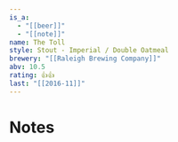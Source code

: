 ```yaml
---
is_a:
  - "[[beer]]"
  - "[[note]]"
name: The Toll
style: Stout - Imperial / Double Oatmeal
brewery: "[[Raleigh Brewing Company]]"
abv: 10.5
rating: 👍👍
last: "[[2016-11]]"
---
```

# Notes

